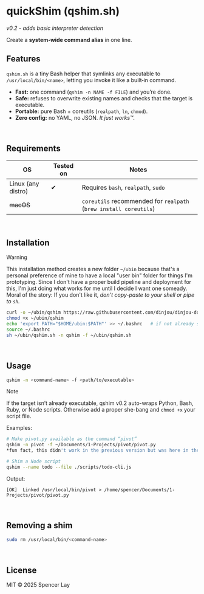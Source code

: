 # quickShim (qshim.sh)
*v0.2 - adds basic interpreter detection*

Create a **system‑wide command alias** in one line.

## Features

`qshim.sh` is a tiny Bash helper that symlinks any executable to `/usr/local/bin/<name>`, letting you invoke it like a built‑in command.

* **Fast:** one command (`qshim -n NAME -f FILE`) and you’re done.
* **Safe:** refuses to overwrite existing names and checks that the target is executable.
* **Portable:** pure Bash + coreutils (`realpath`, `ln`, `chmod`).
* **Zero config:** no YAML, no JSON. *It just works™*.

 

## Requirements

| OS                 | Tested on | Notes                                                             |
| ------------------ | --------- | ----------------------------------------------------------------- |
| Linux (any distro) | ✔         | Requires `bash`, `realpath`, `sudo`                               |
| ~~macOS~~          |           | `coreutils` recommended for `realpath` (`brew install coreutils`) |

 

## Installation

> [!WARNING]
> This installation method creates a new folder `~/ubin` because that's a personal preference of mine to have a local "user bin" folder for things I'm prototyping. Since I don't have a proper build pipeline and deployment for this, I'm just doing what works for me until I decide I want one someady. 
> Moral of the story: If you don't like it, *don't copy-paste to your shell or pipe to `sh`.*

```bash
curl -o ~/ubin/qshim https://raw.githubusercontent.com/dinjou/dinjou-dojo/main/bash/qshim
chmod +x ~/ubin/qshim
echo 'export PATH="$HOME/ubin:$PATH"' >> ~/.bashrc   # if not already set
source ~/.bashrc
sh ~/ubin/qshim.sh -n qshim -f ~/ubin/qshim.sh
```

 

## Usage

```bash
qshim -n <command-name> -f <path/to/executable>
```

> [!NOTE]
> If the target isn’t already executable, qshim v0.2 auto-wraps Python, Bash, Ruby, or Node scripts. Otherwise add a proper she-bang and `chmod +x` your script file.

Examples:

```bash
# Make pivot.py available as the command “pivot”
qshim -n pivot -f ~/Documents/1-Projects/pivot/pivot.py
*fun fact, this didn't work in the previous version but was here in the readme because I'm not very bright.*

# Shim a Node script
qshim --name todo --file ./scripts/todo-cli.js
```

Output:

```
[OK]  Linked /usr/local/bin/pivot > /home/spencer/Documents/1-Projects/pivot/pivot.py
```

 

## Removing a shim

```bash
sudo rm /usr/local/bin/<command-name>
```

 

## License

MIT © 2025 Spencer Lay


